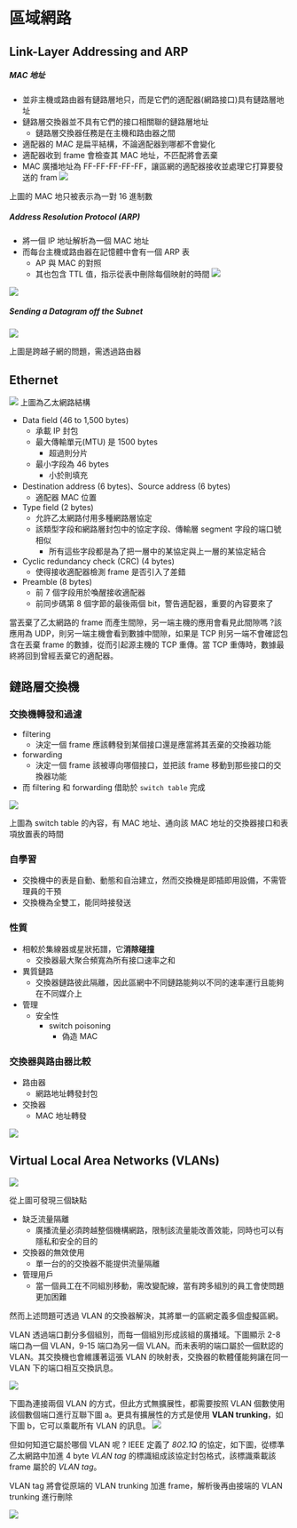 # 區域網路
## Link-Layer Addressing and ARP
##### MAC 地址
- 並非主機或路由器有鏈路層地只，而是它們的適配器(網路接口)具有鏈路層地址
- 鏈路層交換器並不具有它們的接口相關聯的鏈路層地址
    - 鏈路層交換器任務是在主機和路由器之間
- 適配器的 MAC 是扁平結構，不論適配器到哪都不會變化
- 適配器收到 frame 會檢查其 MAC 地址，不匹配將會丟棄
- MAC 廣播地址為 FF-FF-FF-FF-FF，讓區網的適配器接收並處理它打算要發送的 fram
![](https://i.imgur.com/dZ4JehG.png)

上圖的 MAC 地只被表示為一對 16 進制數
##### Address Resolution Protocol (ARP)
- 將一個 IP 地址解析為一個 MAC 地址
- 而每台主機或路由器在記憶體中會有一個 ARP 表
    - AP 與 MAC 的對照
    - 其也包含 TTL 值，指示從表中刪除每個映射的時間
![](https://i.imgur.com/gtstv6F.png)

![](https://i.imgur.com/zNPpOs3.png)

##### Sending a Datagram off the Subnet

![](https://i.imgur.com/95rmicl.png)

上圖是跨越子網的問題，需透過路由器

##  Ethernet
![](https://i.imgur.com/YZus2Xn.png)
上圖為乙太網路結構

- Data field (46 to 1,500 bytes)
    - 承載 IP 封包
    - 最大傳輸單元(MTU) 是 1500 bytes
        - 超過則分片
    - 最小字段為 46 bytes
        - 小於則填充
- Destination address (6 bytes)、Source address (6 bytes)
    - 適配器 MAC 位置
- Type field (2 bytes)
    - 允許乙太網路付用多種網路層協定
    - 該類型字段和網路層封包中的協定字段、傳輸層 segment 字段的端口號相似
        - 所有這些字段都是為了把一層中的某協定與上一層的某協定結合
- Cyclic redundancy check (CRC) (4 bytes)
    - 使得接收適配器檢測 frame 是否引入了差錯
- Preamble (8 bytes)
    - 前 7 個字段用於喚醒接收適配器
    - 前同步碼第 8 個字節的最後兩個 bit，警告適配器，重要的內容要來了

當丟棄了乙太網路的 frame 而產生間隙，另一端主機的應用會看見此間隙嗎 ?該應用為 UDP，則另一端主機會看到數據中間隙，如果是 TCP 則另一端不會確認包含在丟棄 frame 的數據，從而引起源主機的 TCP 重傳。當 TCP 重傳時，數據最終將回到曾經丟棄它的適配器。

## 鏈路層交換機
### 交換機轉發和過濾
- filtering
    - 決定一個 frame 應該轉發到某個接口還是應當將其丟棄的交換器功能
- forwarding
    - 決定一個 frame 該被導向哪個接口，並把該 frame 移動到那些接口的交換器功能
- 而 filtering 和 forwarding 借助於 `switch table` 完成

![](https://i.imgur.com/uDF50A0.png)

上圖為 switch table 的內容，有 MAC 地址、通向該 MAC 地址的交換器接口和表項放置表的時間


### 自學習
- 交換機中的表是自動、動態和自治建立，然而交換機是即插即用設備，不需管理員的干預
- 交換機為全雙工，能同時接發送

### 性質
- 相較於集線器或星狀拓譜，它**消除碰撞**
    - 交換器最大聚合頻寬為所有接口速率之和
- 異質鏈路
    - 交換器鏈路彼此隔離，因此區網中不同鏈路能夠以不同的速率運行且能夠在不同媒介上
- 管理
    - 安全性
        -  switch poisoning
            -  偽造 MAC
### 交換器與路由器比較
- 路由器
    - 網路地址轉發封包
- 交換器
    - MAC 地址轉發

![](https://i.imgur.com/uJQuzKv.png)


## Virtual Local Area Networks (VLANs)

![](https://i.imgur.com/oMgATSX.png)

從上圖可發現三個缺點
- 缺乏流量隔離
    - 廣播流量必須跨越整個機構網路，限制該流量能改善效能，同時也可以有隱私和安全的目的
- 交換器的無效使用
    - 單一台的的交換器不能提供流量隔離
- 管理用戶
    - 當一個員工在不同組別移動，需改變配線，當有跨多組別的員工會使問題更加困難


然而上述問題可透過 VLAN 的交換器解決，其將單一的區網定義多個虛擬區網。

VLAN 透過端口劃分多個組別，而每一個組別形成該組的廣播域。下圖顯示 2-8 端口為一個 VLAN，9-15 端口為另一個 VLAN。而未表明的端口屬於一個默認的 VLAN。其交換機也會維護著這張 VLAN 的映射表，交換器的軟體僅能夠讓在同一 VLAN 下的端口相互交換訊息。

![](https://i.imgur.com/Pxr22IM.png)

下圖為連接兩個 VLAN 的方式，但此方式無擴展性，都需要按照 VLAN 個數使用該個數個端口進行互聯下圖 a。更具有擴展性的方式是使用 **VLAN trunking**，如下圖 b，它可以乘載所有 VLAN 的訊息。
![](https://i.imgur.com/HpHvCBZ.png)

但如何知道它屬於哪個 VLAN 呢 ? IEEE 定義了 *802.1Q* 的協定，如下圖，從標準乙太網路中加進 4 byte *VLAN tag* 的標識組成該協定封包格式，該標識乘載該 frame 屬於的 *VLAN tag*。

VLAN tag 將會從原端的 VLAN trunking 加進 frame，解析後再由接端的 VLAN trunking 進行刪除

![](https://i.imgur.com/ihIyOeu.png)

